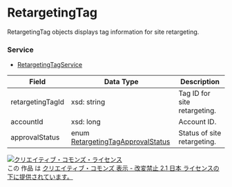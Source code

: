 # RetargetingTag
RetargetingTag objects displays tag information for site retargeting.
### Service
+ [RetargetingTagService](../services/RetargetingTagService.md)

| Field | Data Type | Description | 
|---|---|---|
| retargetingTagId| xsd: string| Tag ID for site retargeting. |
| accountId| xsd: long| Account ID. |
| approvalStatus| enum <a href="./RetargetingTagApprovalStatushtml">RetargetingTagApprovalStatus</a>| Status of site retargeting. |
<a rel="license" href="http://creativecommons.org/licenses/by-nd/2.1/jp/"><img alt="クリエイティブ・コモンズ・ライセンス" style="border-width:0" src="https://i.creativecommons.org/l/by-nd/2.1/jp/88x31.png" /></a><br />この 作品 は <a rel="license" href="http://creativecommons.org/licenses/by-nd/2.1/jp/">クリエイティブ・コモンズ 表示 - 改変禁止 2.1 日本 ライセンスの下に提供されています。</a>
